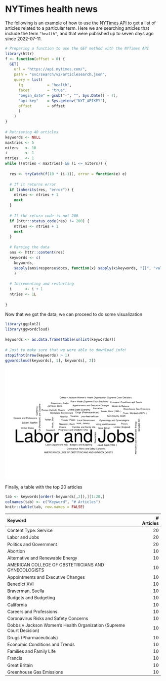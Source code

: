 
# NYTimes health news

The following is an example of how to use the [NYTimes
API](https://developer.nytimes.com/) to get a list of articles related
to a particular term. Here we are searching articles that include the
term `"health"`, and that were published up to seven days ago since
2022-07-11.

``` r
# Preparing a function to use the GET method with the NYTimes API
library(httr)
f <- function(offset = 0) {
  GET(
    url = "https://api.nytimes.com/",
    path = "svc/search/v2/articlesearch.json",
    query = list(
      fq           = "health",
      facet        = "true",
      "begin_date" = gsub("-", "", Sys.Date() - 7),
      "api-key"    = Sys.getenv("NYT_APIKEY"),
      offset       = offset
      )
    )
}

# Retrieving 40 articles
keywords <- NULL
maxtries <- 5
niters   <- 10
i        <- 1
ntries   <- 1
while ((ntries < maxtries) && (i <= niters)) {
  
  res <- tryCatch(f(10 * (i-1)), error = function(e) e)
  
  # If it returns error
  if (inherits(res, "error")) {
    ntries <- ntries + 1
    next
  }
  
  # If the return code is not 200
  if (httr::status_code(res) != 200) {
    ntries <- ntries + 1
    next
  }
  
  # Parsing the data
  ans <- httr::content(res)
  keywords <- c(
    keywords,
    sapply(ans$response$docs, function(x) sapply(x$keywords, "[[", "value"))
    )
  
  # Incrementing and restarting
  i      <- i + 1
  ntries <- 1L
  
}
```

Now that we got the data, we can proceed to do some visualization

``` r
library(ggplot2)
library(ggwordcloud)

keywords <- as.data.frame(table(unlist(keywords)))

# Just to make sure that we were able to download info!
stopifnot(nrow(keywords) > 1)
ggwordcloud(keywords[, 1], keywords[, 2])
```

![](README_files/figure-gfm/preparing-data-1.png)<!-- -->

Finally, a table with the top 20 articles

``` r
tab <- keywords[order(-keywords[,2]),][1:20,]
colnames(tab) <- c("Keyword", "# Articles")
knitr::kable(tab, row.names = FALSE)
```

| Keyword                                                              | \# Articles |
|:---------------------------------------------------------------------|------------:|
| Content Type: Service                                                |          20 |
| Labor and Jobs                                                       |          20 |
| Politics and Government                                              |          20 |
| Abortion                                                             |          10 |
| Alternative and Renewable Energy                                     |          10 |
| AMERICAN COLLEGE OF OBSTETRICIANS AND GYNECOLOGISTS                  |          10 |
| Appointments and Executive Changes                                   |          10 |
| Benedict XVI                                                         |          10 |
| Braverman, Suella                                                    |          10 |
| Budgets and Budgeting                                                |          10 |
| California                                                           |          10 |
| Careers and Professions                                              |          10 |
| Coronavirus Risks and Safety Concerns                                |          10 |
| Dobbs v Jackson Women’s Health Organization (Supreme Court Decision) |          10 |
| Drugs (Pharmaceuticals)                                              |          10 |
| Economic Conditions and Trends                                       |          10 |
| Families and Family Life                                             |          10 |
| Francis                                                              |          10 |
| Great Britain                                                        |          10 |
| Greenhouse Gas Emissions                                             |          10 |
